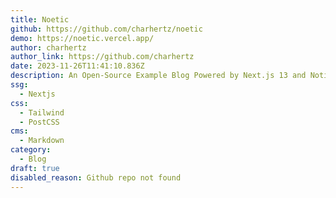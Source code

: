 ```yaml
---
title: Noetic
github: https://github.com/charhertz/noetic
demo: https://noetic.vercel.app/
author: charhertz
author_link: https://github.com/charhertz
date: 2023-11-26T11:41:10.836Z
description: An Open-Source Example Blog Powered by Next.js 13 and Notion
ssg:
  - Nextjs
css:
  - Tailwind
  - PostCSS
cms:
  - Markdown
category:
  - Blog
draft: true
disabled_reason: Github repo not found
---
```

